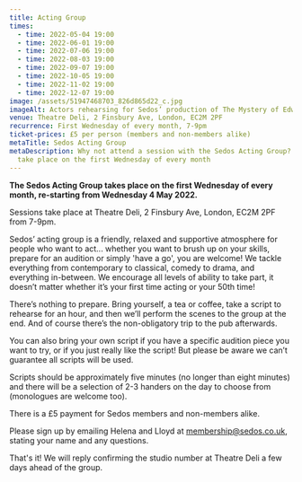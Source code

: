 ```yaml
---
title: Acting Group
times:
  - time: 2022-05-04 19:00
  - time: 2022-06-01 19:00
  - time: 2022-07-06 19:00
  - time: 2022-08-03 19:00
  - time: 2022-09-07 19:00
  - time: 2022-10-05 19:00
  - time: 2022-11-02 19:00
  - time: 2022-12-07 19:00
image: /assets/51947468703_826d865d22_c.jpg
imageAlt: Actors rehearsing for Sedos’ production of The Mystery of Edwin Drood
venue: Theatre Deli, 2 Finsbury Ave, London, EC2M 2PF
recurrence: First Wednesday of every month, 7-9pm
ticket-prices: £5 per person (members and non-members alike)
metaTitle: Sedos Acting Group
metaDescription: Why not attend a session with the Sedos Acting Group? Sessions
  take place on the first Wednesday of every month
---
```

**The Sedos Acting Group takes place on the first Wednesday of every month, re-starting from Wednesday 4 May 2022.** 

Sessions take place at Theatre Deli, 2 Finsbury Ave, London, EC2M 2PF from 7-9pm.

Sedos’ acting group is a friendly, relaxed and supportive atmosphere for people who want to act... whether you want to brush up on your skills, prepare for an audition or simply 'have a go', you are welcome! We tackle everything from contemporary to classical, comedy to drama, and everything in-between. We encourage all levels of ability to take part, it doesn’t matter whether it’s your first time acting or your 50th time! 

There’s nothing to prepare. Bring yourself, a tea or coffee, take a script to rehearse for an hour, and then we’ll perform the scenes to the group at the end. And of course there’s the non-obligatory trip to the pub afterwards. 

You can also bring your own script if you have a specific audition piece you want to try, or if you just really like the script! But please be aware we can’t guarantee all scripts will be used. 

Scripts should be approximately five minutes (no longer than eight minutes) and there will be a selection of 2-3 handers on the day to choose from (monologues are welcome too).

There is a £5 payment for Sedos members and non-members alike. 

Please sign up by emailing Helena and Lloyd at [membership@sedos.co.uk](mailto:[membership@sedos.co.uk](<>)), stating your name and any questions. 

That's it! We will reply confirming the studio number at Theatre Deli a few days ahead of the group.